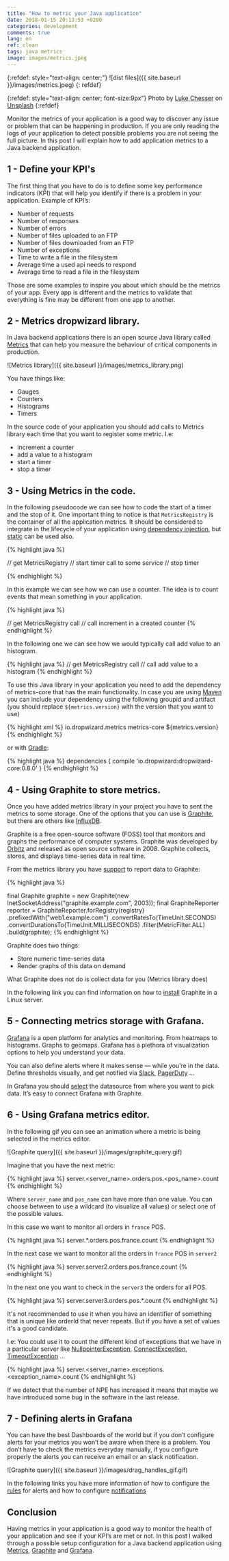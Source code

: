 ```yaml
---
title: "How to metric your Java application"
date: 2018-01-15 20:13:53 +0200
categories: development
comments: true
lang: en
ref: clean
tags: java metrics
image: images/metrics.jpeg
---
```


{:refdef: style="text-align: center;"}
![dist files]({{ site.baseurl }}/images/metrics.jpeg)
{: refdef}

{:refdef: style="text-align: center; font-size:9px"}
Photo by <a href="https://unsplash.com/@lukechesser?utm_source=unsplash&utm_medium=referral&utm_content=creditCopyText">Luke Chesser</a> on <a href="https://unsplash.com/s/photos/metrics?utm_source=unsplash&utm_medium=referral&utm_content=creditCopyText">Unsplash</a>
{:refdef}
  
Monitor the metrics of your application is a good way to discover any issue or problem that can be happening in production. If you are only reading the logs of your application to detect possible problems you are not seeing the full picture. In this post I will explain how to add application metrics to a Java backend application. 

1 - Define your KPI's
---------------------------------
The first thing that you have to do is to define some key performance indicators (KPI) that will help you identify if there is a problem in your application. Example of KPI’s:

- Number of requests
- Number of responses
- Number of errors 
- Number of files uploaded to an FTP
- Number of files downloaded from an FTP
- Number of exceptions
- Time to write a file in the filesystem
- Average time a used api needs to respond
- Average time to read a file in the filesystem

Those are some examples to inspire you about which should be the metrics of your app. Every app is different and the metrics to validate that everything is fine may be different from one app to another.


2 - Metrics dropwizard library.
---------------------------------- 
In Java backend applications there is an open source Java library called <a href="http://metrics.dropwizard.io">Metrics</a> 
that can help you measure the behaviour of critical components in production. 

![Metrics library]({{ site.baseurl }}/images/metrics_library.png)

You have things like: 

- Gauges
- Counters
- Histograms
- Timers

In the source code of your application you should add calls to Metrics library each time that you want to register some metric. I.e:

- increment a counter 
- add a value to a histogram
- start a timer
- stop a timer

3 - Using Metrics in the code.
----------------------------------

In the following pseudocode we can see how to code the start of a timer and the stop of it.
One important thing to notice is that `MetricsRegistry` is the container of all the application metrics. It should be considered to integrate in the lifecycle of your application using <a href="https://en.wikipedia.org/wiki/Dependency_injection">dependency injection</a>, but <a href="https://www.caveofprogramming.com/java/java-for-beginners-static-variables-what-are-they.html">static</a> can be used also.

{% highlight java %}

// get MetricsRegistry
// start timer 
call to some service
// stop timer

{% endhighlight %}

In this example we can see how we can use a counter. The idea is to count events that mean something in your application.

{% highlight java %}

// get MetricsRegistry
call 
// call increment in a created counter
{% endhighlight %}

In the following one we can see how we would typically call add value to an histogram.

{% highlight java %}
// get MetricsRegistry
call 
// call add value to a histogram
{% endhighlight %}


To use this Java library in your application you need to add the dependency of metrics-core that has the main functionality. In case you are using <a href="https://maven.apache.org/">Maven</a> you can include your dependency using the following groupid and artifact (you should replace `${metrics.version}` with the version that you want to use)

{% highlight xml %}
<dependencies>
    <dependency>
        <groupId>io.dropwizard.metrics</groupId>
        <artifactId>metrics-core</artifactId>
        <version>${metrics.version}</version>
    </dependency>
</dependencies>
{% endhighlight %}

or with <a href="https://gradle.org/">Gradle</a>:

{% highlight java %}
dependencies {
    compile 'io.dropwizard:dropwizard-core:0.8.0'
}
{% endhighlight %}

4 - Using Graphite to store metrics.
------------------------------------
Once you have added metrics library in your project you have to sent the metrics to some storage. One of the options that you can use is <a href="https://graphiteapp.org/">Graphite</a>, but there are others like <a href="https://www.influxdata.com/"> InfluxDB</a>.

Graphite is a free open-source software (FOSS) tool that monitors and graphs the performance of computer systems. Graphite was developed by <a href="https://www.orbitz.com/">Orbitz</a> and released as open source software in 2008. Graphite collects, stores, and displays time-series data in real time. 

From the metrics library you have <a href="http://metrics.dropwizard.io/3.1.0/manual/graphite/">support</a> to report data to Graphite:

{% highlight java %}

final Graphite graphite = new Graphite(new InetSocketAddress("graphite.example.com", 2003));
final GraphiteReporter reporter = 
           GraphiteReporter.forRegistry(registry)
                           .prefixedWith("web1.example.com")
                           .convertRatesTo(TimeUnit.SECONDS)
                           .convertDurationsTo(TimeUnit.MILLISECONDS)
                           .filter(MetricFilter.ALL)
                           .build(graphite);
{% endhighlight %}

Graphite does two things:
- Store numeric time-series data
- Render graphs of this data on demand

What Graphite does not do is collect data for you (Metrics library does)

In the following link you can find information on how to <a href="https://graphite.readthedocs.io/en/latest/install.html">install</a> Graphite in a Linux server. 

5 - Connecting metrics storage with Grafana.
------------------------------
<a href="https://grafana.com/">Grafana</a> is a open platform for analytics and monitoring.
From heatmaps to histograms. Graphs to geomaps. Grafana has a plethora of visualization options to help you understand your data. 

You can also define alerts where it makes sense — while you’re in the data. Define thresholds visually, and get notified via <a href="https://slack.com/">Slack</a>, <a href="https://www.pagerduty.com/">PagerDuty</a> …

In Grafana you should <a href="http://docs.grafana.org/features/datasources/graphite/">select</a> the datasource from where you want to pick data. It’s easy to connect Grafana with Graphite.

6 - Using Grafana metrics editor. 
-------------------------------
In the following gif you can see an animation where a metric is being selected in the metrics editor.

![Graphite query]({{ site.baseurl }}/images/graphite_query.gif)

Imagine that you have the next metric: 

{% highlight java %}
server.<server_name>.orders.pos.<pos_name>.count
{% endhighlight %}

Where `server_name` and `pos_name` can have more than one value. You can choose between to use a wildcard (to visualize all values) or select one of the possible values. 

In this case we want to monitor all orders in `france` POS.

{% highlight java %}
server.*.orders.pos.france.count
{% endhighlight %}

In the next case we want to monitor all the orders in `france` POS in `server2`

{% highlight java %}
server.server2.orders.pos.france.count
{% endhighlight %}

In the next one you want to check in the `server3` the orders for all POS. 

{% highlight java %}
server.server3.orders.pos.*.count
{% endhighlight %}

It's not recommended to use it when you have an identifier of something that is unique like orderId that never repeats. But if you have a set of values it's a good candidate. 

I.e: You could use it to count the different kind of exceptions that we have in a particular server like <a href="https://docs.oracle.com/javase/7/docs/api/java/lang/NullPointerException.html">NullpointerException</a>, <a href="https://docs.oracle.com/javase/7/docs/api/java/net/ConnectException.html">ConnectException</a>, <a href="https://docs.oracle.com/javase/7/docs/api/java/util/concurrent/TimeoutException.html">TimeoutException</a> ... 

{% highlight java %}
server.<server_name>.exceptions.<exception_name>.count
{% endhighlight %}

If we detect that the number of NPE has increased it means that maybe we have introduced some bug in the software in the last release.

7 - Defining alerts in Grafana
----------------------------
You can have the best Dashboards of the world but if you don’t configure alerts for your metrics you won’t be aware when there is a problem. You don’t have to check the metrics everyday manually, if you configure properly the alerts you can receive an email or an slack notification.

![Graphite query]({{ site.baseurl }}/images/drag_handles_gif.gif)

In the following links you have more information of how to configure the <a href="http://docs.grafana.org/alerting/rules/">rules</a> for alerts and how to configure <a href="http://docs.grafana.org/alerting/notifications/">notifications</a> 

Conclusion
----------------------------
Having metrics in your application is a good way to monitor the health of your application and see if your KPI’s are met or not. In this post I walked through a possible setup configuration for a Java backend application using <a href="http://metrics.dropwizard.io">Metrics</a>, <a href="https://graphiteapp.org/">Graphite</a> and <a href="https://grafana.com/">Grafana</a>.








